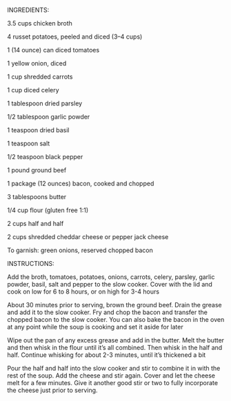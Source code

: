 INGREDIENTS:

3.5 cups chicken broth

4 russet potatoes, peeled and diced (3–4 cups)

1 (14 ounce) can diced tomatoes

1 yellow onion, diced

1 cup shredded carrots

1 cup diced celery

1 tablespoon dried parsley

1/2 tablespoon garlic powder

1 teaspoon dried basil

1 teaspoon salt

1/2 teaspoon black pepper

1 pound ground beef

1 package (12 ounces) bacon, cooked and chopped

3 tablespoons butter

1/4 cup flour (gluten free 1:1)

2 cups half and half

2 cups shredded cheddar cheese or pepper jack cheese

To garnish: green onions, reserved chopped bacon

INSTRUCTIONS:

Add the broth, tomatoes, potatoes, onions, carrots, celery, parsley, garlic powder, basil, salt and pepper to the slow cooker. Cover with the lid and cook on low for 6 to 8 hours, or on high for 3-4 hours

About 30 minutes prior to serving, brown the ground beef. Drain the grease and add it to the slow cooker. Fry and chop the bacon and transfer the chopped bacon to the slow cooker. You can also bake the bacon in the oven at any point while the soup is cooking and set it aside for later

Wipe out the pan of any excess grease and add in the butter. Melt the butter and then whisk in the flour until it’s all combined. Then whisk in the half and half. Continue whisking for about 2-3 minutes, until it’s thickened a bit

Pour the half and half into the slow cooker and stir to combine it in with the rest of the soup. Add the cheese and stir again. Cover and let the cheese melt for a few minutes. Give it another good stir or two to fully incorporate the cheese just prior to serving.
